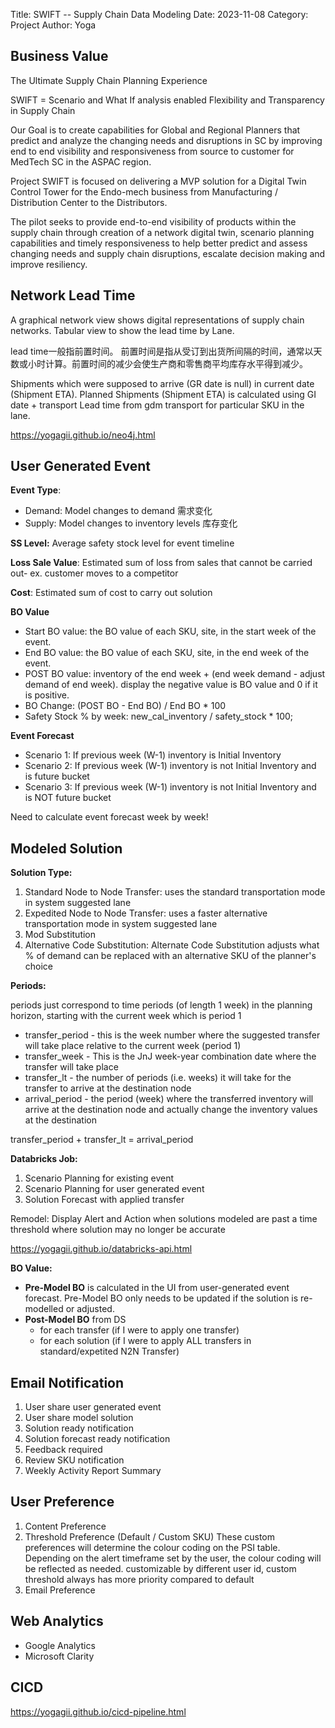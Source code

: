 Title: SWIFT -- Supply Chain Data Modeling
Date: 2023-11-08
Category: Project
Author: Yoga

## Business Value

The Ultimate Supply Chain Planning Experience

SWIFT = Scenario and What If analysis enabled Flexibility and Transparency in Supply Chain

Our Goal is to create capabilities for Global and Regional Planners that predict and analyze the changing needs and disruptions in SC by improving end to end visibility and responsiveness from source to customer for MedTech SC in the ASPAC region. ​ 

Project SWIFT is focused on delivering a MVP solution for a Digital Twin Control Tower for the Endo-mech business from Manufacturing / Distribution Center to the Distributors.

The pilot seeks to provide end-to-end visibility of products within the supply chain through creation of a network digital twin, scenario planning capabilities and timely responsiveness to help better predict and assess changing needs and supply chain disruptions, escalate decision making and improve resiliency.

## Network Lead Time

A graphical network view shows digital representations of supply chain networks. Tabular view to show the lead time by Lane.

lead time一般指前置时间。 前置时间是指从受订到出货所间隔的时间，通常以天数或小时计算。前置时间的减少会使生产商和零售商平均库存水平得到减少。

Shipments which were supposed to arrive (GR date is null) in current date (Shipment ETA). 
Planned Shipments (Shipment ETA) is calculated using GI date + transport Lead time from gdm transport for particular SKU in the lane. 

https://yogagii.github.io/neo4j.html

## User Generated Event

**Event Type**:

- Demand: Model changes to demand 需求变化
- Supply: Model changes to inventory levels 库存变化

**SS Level:** Average safety stock level for event timeline

**Loss Sale Value**: Estimated sum of loss from sales that cannot be carried out- ex. customer moves to a competitor

**Cost**: Estimated sum of cost to carry out solution

**BO Value**

* Start BO value: the BO value of each SKU, site, in the start week of the event.
* End BO value: the BO value of each SKU, site, in the end week of the event.
* POST BO value: inventory of the end week + (end week demand - adjust demand of end week). display the negative value is BO value and 0 if it is positive.
* BO Change: (POST BO - End BO) / End BO * 100
* Safety Stock % by week: new_cal_inventory / safety_stock * 100;

**Event Forecast**

* Scenario 1: If previous week (W-1) inventory is Initial Inventory
* Scenario 2: If previous week (W-1) inventory is not Initial Inventory and is future bucket
* Scenario 3: If previous week (W-1) inventory is not Initial Inventory and is NOT future bucket

Need to calculate event forecast week by week!

## Modeled Solution

**Solution Type:**

1. Standard Node to Node Transfer: uses the standard transportation mode in system suggested lane
2. Expedited Node to Node Transfer: uses a faster alternative transportation mode in system suggested lane
3. Mod Substitution
4. Alternative Code Substitution: Alternate Code Substitution adjusts what % of demand can be replaced with an alternative SKU of the planner's choice

**Periods:** 

periods just correspond to time periods (of length 1 week) in the planning horizon, starting with the current week which is period 1

- transfer_period - this is the week number where the suggested transfer will take place relative to the current week (period 1)
- transfer_week - This is the JnJ week-year combination date where the transfer will take place
- transfer_lt - the number of periods (i.e. weeks) it will take for the transfer to arrive at the destination node
- arrival_period - the period (week) where the transferred inventory will arrive at the destination node and actually change the inventory values at the destination

transfer_period + transfer_lt = arrival_period

**Databricks Job:**

1. Scenario Planning for existing event
2. Scenario Planning for user generated event
3. Solution Forecast with applied transfer

Remodel: Display Alert and Action when solutions modeled are past a time threshold where solution may no longer be accurate

https://yogagii.github.io/databricks-api.html

**BO Value:**

- **Pre-Model BO** is calculated in the UI from user-generated event forecast. Pre-Model BO only needs to be updated if the solution is re-modelled or adjusted.
- **Post-Model BO** from DS
    - for each transfer (if I were to apply one transfer)
    - for each solution (if I were to apply ALL transfers in standard/expetited N2N Transfer)

## Email Notification

1. User share user generated event
2. User share model solution
3. Solution ready notification
4. Solution forecast ready notification
5. Feedback required
6. Review SKU notification
7. Weekly Activity Report Summary

## User Preference

1. Content Preference
2. Threshold Preference (Default / Custom SKU)
  These custom preferences will determine the colour coding on the PSI table. Depending on the alert timeframe set by the user, the colour coding will be reflected as needed. customizable by different user id, custom threshold always has more priority compared to default
3. Email Preference

## Web Analytics

* Google Analytics
* Microsoft Clarity

## CICD

https://yogagii.github.io/cicd-pipeline.html
